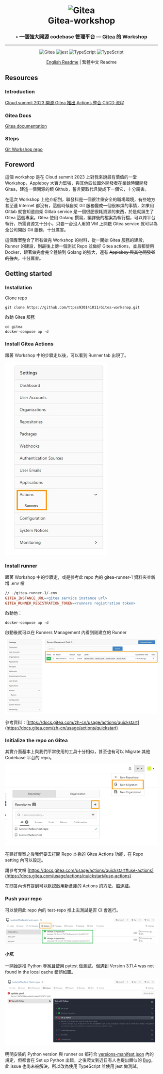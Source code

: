 <div align="center">
<h1 align="center">
<img alt="Gitea" src="https://raw.githubusercontent.com/go-gitea/gitea/main/public/assets/img/gitea.svg" width="220" style="max-width: 100%;">
<br>
 Gitea-workshop
</h1>
<h3>◦ 一個強大開源 codebase 管理平台 — <a href="https://about.gitea.com/">Gitea</a> 的 Workshop</h3>
<hr/>

<p align="center">

<img src="https://img.shields.io/badge/Gitea-609929.svg?style&logo=git&logoColor=white" alt="Gitea" />
<img src="https://img.shields.io/badge/jest-813754.svg?style&logo=jest&logoColor=white" alt="jest" />
<img src="https://img.shields.io/badge/TypeScript-3178C6.svg?style&logo=TypeScript&logoColor=white" alt="TypeScript" />
<img src="https://img.shields.io/github/license/ttpss930141011/Gitea-workshop?style&color=5D6D7E" alt="TypeScript" />
</p>



<a href="./README.md">English Readme</a> | 繁體中文 Readme

</div>

## **Resources**

### **Introduction**

[Cloud summit 2023 開源 Gitea 推出 Actions 整合 CI/CD 流程](https://cloudsummit.ithome.com.tw/2023/lab-page/2225)

### **Gitea Docs**
[Gitea documentation](https://docs.gitea.com/)

### **Steps**

[Git Workshop repo](https://github.com/go-training/gitea-workshop)

## **Foreword**

這個 workshop 是在 Cloud summit 2023 上對我來說最有價值的一堂 Workshop，Appleboy 大實力堅強，與其他四位國外開發者在業餘時間開發 Gitea，建造一個開源的類 Github，誓言要取代且變成下一個它，十分厲害。

在這次 Workshop 上他介紹到，聯發科是一個很注重安全的職場環境，有些地方甚至連 Internet 都沒有，這個時候自架 Git 服務變成一個很麻煩的事情，如果用 Gitlab 就會知道自架 Gitlab service 是一個很肥很耗資源的東西，於是就誕生了 Gitea 這個專案，Gitea 使用 Golang 撰寫，編譯後的檔案為執行檔，可以跨平台執行，所需資源又十分小，只要一台沒人用的 VM 上開啟 Gitea service 就可以為全公司開啟 Git 服務，十分厲害。

這個專案整合了所有做完 Workshop 的材料，從一開始 Gitea 服務的建設，Runner 的建設，到最後上傳一個測試 Repo 並做好 Gitea actions，並且都使用 Docker，跟著做完會完全體驗到 Golang 的強大，還有 ~~Appleboy 與其他開發者的強大~~，十分厲害。


## **Getting started**

### **Installation**

Clone repo

```docker
git clone https://github.com/ttpss930141011/Gitea-workshop.git
```

啟動 Gitea 服務

```docker
cd gitea
docker-compose up -d
```

### **Install Gitea Actions**

跟著 Workshop 中的步驟走以後，可以看到 Runner tab 出現了。

![1690996795566.jpg](./images/1690996795566.jpg)

### **Install runner**

跟著 Workshop 中的步驟走，或是參考此 repo 內的 gitea-runner-1 資料夾並新增 .env 檔

```makefile
// ./gitea-runner-1/.env
GITEA_INSTANCE_URL=<gitea service instance url>
GITEA_RUNNER_REGISTRATION_TOKEN=<runners registration token>
```

啟動他：

```docker
docker-compose up -d
```

啟動後就可以在 Runners Management 內看到剛建立的 Runner

![1690997300500.jpg](./images/1690997300500.jpg)

參考資料：[https://docs.gitea.com/zh-cn/usage/actions/quickstart](https://docs.gitea.com/zh-cn/usage/actions/quickstart)

### **Initialize the repo on Gitea**

其實介面基本上與我們平常使用的工具十分相似，甚至也有可以 Migrate 其他 Codebase 平台的 repo。

![1690997573485.jpg](./images/1690997573485.jpg)

在建好專案之後我們要去打開 Repo 本身的 Gitea Actions 功能，在 Repo setting 內可以設定。

請參考文檔 [https://docs.gitea.com/usage/actions/quickstart#use-actions](https://docs.gitea.com/usage/actions/quickstart#use-actions)

在問答內也有提到可以默認啟用新倉庫的 Actions 的方法，[超連結](https://docs.gitea.com/usage/actions/faq#is-it-possible-to-enable-actions-for-new-repositories-by-default-for-my-own-instance)。

### **Push your repo**

可以使用此 repo 內的 test-repo 推上去測試是否 CI 會進行。

![1690997955121.jpg](./images/1690997955121.jpg)

#### **小坑**

一開始是推 Python 專案且使用 pytest 做測試，但遇到 Version 3.11.4 was not found in the local cache 錯誤如圖。

![1690998051079.jpg](./images/1690998051079.jpg)

明明安裝的 Python version 與 runner os 都符合 [versions-manifest.json](https://raw.githubusercontent.com/actions/python-versions/main/versions-manifest.json) 內的規定，但都會在 Set up Python 出錯，之後爬文到近日有人也提出類似的 [Bug](https://github.com/actions/setup-python/issues/585)，此 issue 也尚未被解決，所以改為使用 TypeScript 並使用 jest 做測試。